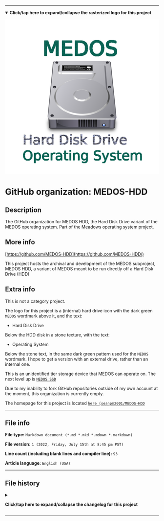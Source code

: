 
***

<!--
<details><summary><b lang="en">Click/tap here to expand/collapse the vectorized logo for this project</b></summary>

![WichCraft_Icon_1024px.svg failed to load. The file may be missing or corrupt. Check the file path for errors first.](/AdditionalInfo/2/MEDOS-HDD/WichCraft_Icon_1024px.svg)

</details>
!-->

<details open><summary><b lang="en">Click/tap here to expand/collapse the rasterized logo for this project</b></summary>

![MEDOS_HDD_Icon1024px_V1_HighCompression.png failed to load. The file may be missing or corrupt. Check the file path for errors first.](/AdditionalInfo/2/MEDOS-HDD/MEDOS_HDD_Icon1024px_V1_HighCompression.png)

</details>

# GitHub organization: MEDOS-HDD

## Description

The GitHub organization for MEDOS HDD, the Hard Disk Drive variant of the MEDOS operating system. Part of the Meadows operating system project.

## More info

[https://github.com/MEDOS-HDD](https://github.com/MEDOS-HDD/)

This project hosts the archival and development of the MEDOS subproject, MEDOS HDD, a variant of MEDOS meant to be run directly off a Hard Disk Drive (HDD)

## Extra info

This is not a category project.

The logo for this project is a (internal) hard drive icon with the dark green `MEDOS` wordmark above it, and the text:

- Hard Disk Drive

Below the HDD disk in a stone texture, with the text:

- Operating System

Below the stone text, in the same dark green pattern used for the `MEDOS` wordmark. I hope to get a version with an external drive, rather than an internal one.

This is an unidentified tier storage device that MEDOS can operate on. The next level up is [`MEDOS SSD`](/AdditionalInfo/2/MEDOS-SSD/)

Due to my inability to fork GitHub repositories outside of my own account at the moment, this organization is currently empty.

The homepage for this project is located [`here (seanpm2001/MEDOS-HDD`](https://github.com/seanpm2001/MEDOS-HDD/)

<!--
There is no current home repository for this project.
!-->

***

## File info

**File type:** `Markdown document (*.md *.mkd *.mdown *.markdown)`

**File version:** `1 (2022, Friday, July 15th at 8:45 pm PST)`

**Line count (including blank lines and compiler line):** `93`

**Article language:** `English (USA)`

***

## File history

<details><summary><p lang="en"><b>Click/tap here to expand/collapse the changelog for this project</b></p></summary>

<details><summary><p lang="en"><b>Version 1 (2022, Friday, July 15th at 8:45 pm PST)</b></p></summary>

**This version was made by:** [`@seanpm2001`](https://github.com/seanpm2001/)

> Changes:

- [x] Started the file
- [x] Referenced the organization icon (raster)
<!--  - [x] Referenced the organization icon (vector) !-->
- [x] Added the organization description
- [x] Added the `more info` section
- [x] Added the `extra info` section
- [x] Added the `file info` section
- [x] Added the `file history` section
- [ ] No other changes in version 1

</details>

</details>

***
